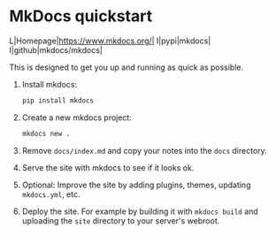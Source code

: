 # MkDocs quickstart

L|Homepage|https://www.mkdocs.org/|
I|pypi|mkdocs|
I|github|mkdocs/mkdocs|

This is designed to get you up and running as quick as possible.

1. Install mkdocs:

    ```bash
    pip install mkdocs
    ```

2. Create a new mkdocs project:
    ```bash
    mkdocs new .
    ```
3. Remove `docs/index.md` and copy your notes into the `docs` directory.
4. Serve the site with mkdocs to see if it looks ok.
5. Optional: Improve the site by adding plugins, themes, updating `mkdocs.yml`, etc.
6. Deploy the site.
    For example by building it with `mkdocs build` and uploading the `site` directory to your server's webroot.
